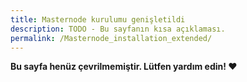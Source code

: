 ```yaml
---
title: Masternode kurulumu genişletildi
description: TODO - Bu sayfanın kısa açıklaması.
permalink: /Masternode_installation_extended/
---
```


**Bu sayfa henüz çevrilmemiştir. Lütfen yardım edin! ❤**
